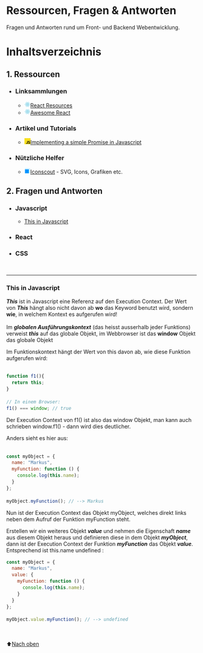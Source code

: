 # Ressourcen, Fragen & Antworten
Fragen und Antworten rund um Front- und Backend Webentwicklung. 

# Inhaltsverzeichnis

## 1. Ressourcen

* ### Linksammlungen

  * ![image](react.png)[React Resources](https://reactresources.com/)
  * ![image](react.png)[Awesome React](https://github.com/enaqx/awesome-react)

* ### Artikel und Tutorials
  * ![image](javascript.png)[Implementing a simple Promise in Javascript](https://medium.com/swlh/implement-a-simple-promise-in-javascript-20c9705f197a)

* ### Nützliche Helfer
  * ![image](layout.png)[Iconscout](https://iconscout.com/) - SVG, Icons, Grafiken etc.

## 2. Fragen und Antworten

* ### Javascript
  <a name="this_in_javascript"></a>
  * [This in Javascript](#this-in-javascript)

* ### React

* ### CSS


<br>
<hr>

### This in Javascript  
***This*** ist in Javascript eine Referenz auf den Execution Context. Der Wert von ***This*** hängt also nicht davon ab **wo** das Keyword benutzt wird, sondern **wie**, in welchem Kontext es aufgerufen wird!<br><br>
Im ***globalen Ausführungskontext*** (das heisst ausserhalb jeder Funktions) verweist ***this*** auf das globale Objekt, im Webbrowser ist das **window** Objekt das globale Objekt

Im Funktionskontext hängt der Wert von this davon ab, wie diese Funktion aufgerufen wird:

```javascript

function f1(){
  return this;
}

// In einem Browser:
f1() === window; // true

```

Der Execution Context von f1() ist also das window Objekt, man kann auch schrieben window.f1() - dann wird dies deutlicher.

Anders sieht es hier aus:

```javascript

const myObject = {
  name: "Markus",
  myFunction: function () {
    console.log(this.name);
  }
};

myObject.myFunction(); // --> Markus

```

Nun ist der Execution Context das Objekt myObject, welches direkt links neben dem Aufruf der Funktion myFunction steht.

Erstellen wir ein weiteres Objekt ***value*** und nehmen die Eigenschaft ***name*** aus diesem Objekt heraus und definieren diese in dem Objekt ***myObject***, dann ist der Execution Context der Funktion ***myFunction*** das Objekt ***value***. Entsprechend ist this.name undefined : 

```javascript
const myObject = {
  name: "Markus",
  value: {
    myFunction: function () {
      console.log(this.name);
    }
  }
};

myObject.value.myFunction(); // --> undefined
```



<br><br>:arrow_up:[Nach oben](#this_in_javascript)
